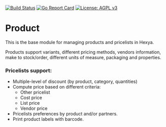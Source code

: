 [![Build Status](https://travis-ci.com/gleke/product.svg?branch=master)](https://travis-ci.com/gleke/product)
[![Go Report Card](https://goreportcard.com/badge/gleke/product)](https://goreportcard.com/report/gleke/product)
[![License: AGPL v3](https://img.shields.io/badge/License-AGPL%20v3-blue.svg)](https://www.gnu.org/licenses/agpl-3.0)

# Product

This is the base module for managing products and pricelists in Hexya.

Products support variants, different pricing methods, vendors information,
make to stock/order, different units of measure, packaging and properties.

### Pricelists support:

* Multiple-level of discount (by product, category, quantities)
* Compute price based on different criteria:
    * Other pricelist
    * Cost price
    * List price
    * Vendor price
* Pricelists preferences by product and/or partners.
* Print product labels with barcode.
